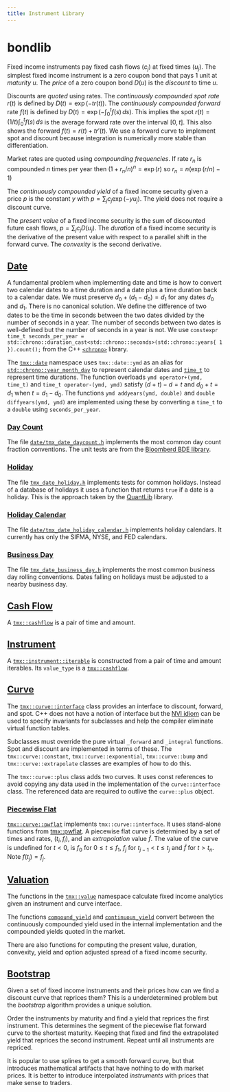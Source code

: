 ```yaml
---
title: Instrument Library
---
```


# bondlib

Fixed income instruments pay fixed cash flows $(c_j)$ at fixed times $(u_j)$.
The simplest fixed income instrument is a zero coupon bond that pays 1 unit at _maturity_ $u$.
The _price_ of a zero coupon bond $D(u)$ is the _discount_ to time $u$.

Discounts are _quoted_ using rates.
The _continuously compounded spot rate_ $r(t)$ is defined by $D(t) = \exp(-t r(t))$.
The _continuously compounded forward_ rate $f(t)$ is
defined by $D(t) = \exp(-\int_0^t f(s)\,ds)$.
This implies the spot $r(t) = (1/t)\int_0^t f(s)\,ds$
is the average forward rate over the interval $[0, t]$.
This also shows the forward $f(t) = r(t) + t r'(t)$.
We use a forward curve to implement spot and discount because
integration is numerically more stable than differentiation.

Market rates are quoted using _compounding frequencies_.
If rate $r_n$ is compounded $n$ times per year then 
$(1 + r_n/n)^n = \exp(r)$ so $r_n = n(\exp(r/n) - 1)$

The _continuously compounded yield_ of a fixed income security given a price $p$ 
is the constant $y$ with $p = \sum_j c_j \exp(-y u_j)$. 
The yield does not require a discount curve.

The _present value_ of a fixed income security is 
the sum of discounted future cash flows, $p = \sum_j c_j D(u_j)$.
The _duration_ of a fixed income security is the derivative of the present value 
with respect to a parallel shift in the forward curve. 
The _convexity_ is the second derivative.

## [Date](date/tmx_date.h)

A fundamental problem when implementing date and time is how to convert two
calendar dates to a time duration and a date plus a time duration back to a calendar date.
We must preserve $d_0 + (d_1 - d_0) = d_1$ for any dates $d_0$ and $d_1$. 
There is no canonical solution. We define the difference of two dates
to be the time in seconds between the two dates divided by the number of seconds in a year.
The number of seconds between two dates is well-defined but the number of seconds in a year is not.
We use `constexpr time_t seconds_per_year = std::chrono::duration_cast<std::chrono::seconds>(std::chrono::years{ 1 }).count();`
from the C++ [`<chrono>`](https://en.cppreference.com/w/cpp/chrono) library.

The [`tmx::date`](date/tmx_date.h) namespace uses `tmx::date::ymd` as an alias
for [`std::chrono::year_month_day`](https://en.cppreference.com/w/cpp/chrono/year_month_day)
to represent calendar dates
and [`time_t`](https://en.cppreference.com/w/c/chrono/time_t) to represent time durations.
The function overloads `ymd operator+(ymd, time_t)` and `time_t operator-(ymd, ymd)`
satisfy $(d + t) - d = t$ and $d_0 + t = d_1$ when $t = d_1 - d_0$.
The functions `ymd addyears(ymd, double)` and `double diffyears(ymd, ymd)` are
implemented using these by converting a `time_t` to a `double` using `seconds_per_year`.

### [Day Count](date/tmx_date_day_count.h)

The file [`date/tmx_date_daycount.h`](date/tmx_date_daycount.h) implements the most common day count fraction
conventions. The unit tests are from the [Bloomberd BDE library](https://github.com/bloomberg/bde).

### [Holiday](date/tmx_date_holiday.h)

The file [`tmx_date_holiday.h`](date/tmx_date_holiday.h) implements tests for common holidays.
Instead of a database of holidays it uses a function that returns `true` if a date is a holiday.
This is the approach taken by the [QuantLib](https://www.quantlib.org/) library.

### [Holiday Calendar](date/tmx_date_holiday_calendar.h)

The file [`date/tmx_date_holiday_calendar.h`](date/tmx_date_holiday_calendar.h) implements holiday calendars.
It currently has only the SIFMA, NYSE, and FED calendars.

### [Business Day](date/tmx_date_business_day.h)

The file [`tmx_date_business_day.h`](date/tmx_date_business_day.h) implements the most common business day 
rolling conventions. Dates falling on holidays must be adjusted to a nearby business day.

## [Cash Flow](instrument/tmx_cash_flow.h)

A [`tmx::cashflow`](instrument/tmx_cash_flow.h) is a pair of time and amount.

## [Instrument](instrument/tmx_instrument.h)

A [`tmx::instrument::iterable`](instrument/tmx_instrument.h) is constructed
from a pair of time and amount iterables.
Its `value_type` is a [`tmx::cashflow`](instrument/tmx_cash_flow.h).

## [Curve](curve/tmx_curve.h)

The [`tmx::curve::interface`](curve/tmx_curve.h#:~:text=class%20interface) class provides an interface to
discount, forward, and spot. C++ does not have
a notion of interface but the 
[NVI idiom](https://en.wikibooks.org/wiki/More_C%2B%2B_Idioms/Non-Virtual_Interface)
can be used to specify invariants for subclasses and help the compiler eliminate virtual function tables.

Subclasses must override the pure virtual `_forward` and `_integral` functions.
Spot and discount are implemented in terms of these.
The `tmx::curve::constant`, `tmx::curve::exponential`, `tmx::curve::bump`
and `tmx::curve::extrapolate` classes
are examples of how to do this.

The `tmx::curve::plus` class adds two curves. It uses const references to avoid copying
any data used in the implementation of the `curve::interface` class. 
The referenced data are required to outlive the `curve::plus` object.

### [Piecewise Flat](curve/tmx_pwflat.h)

[`tmx::curve::pwflat`](curve/tmx_curve_pwflat.h) implements `tmx::curve::interface`. 
It uses stand-alone functions from [tmx::pwflat](curve/tmx_pwflat.h).
A piecewise flat curve is determined by a set of times and rates, $(t_i, f_i)$,
and an _extrapolation_ value $\bar{f}$. The value of the curve is
undefined for $t < 0$, is $f_0$ for $0 \le t \le f_1$, $f_j$
for $t_{j-1} < t \le t_j$ and $\bar{f}$ for $t > t_n$.
Note $f(t_j) = f_j$.

## [Valuation](value/tmx_valuation.h)

The functions in the [`tmx::value`](value/tmx_valuation.h) namespace calculate 
fixed income analytics given an instrument and curve interface.

The functions [`compound_yield`](tmx_valuation.h#:~:text=compound_yield) 
and [`continuous_yield`](tmx_valuation.h#:~:text=continuous_yield) convert between
the continuously compounded yield used in the internal implementation
and the compounded yields quoted in the market.

There are also functions for computing the present value, duration, convexity, yield
and option adjusted spread of a fixed income security.

## [Bootstrap](bootstrap/tmx_bootstrap.h)

Given a set of fixed income instruments and their prices how can we find a discount curve
that reprices them? This is a underdetermined problem but the _bootstrap_ algorithm
provides a unique solution.

Order the instruments by maturity and find a yield that reprices the first instrument.
This determines the segment of the piecewise flat forward curve to the shortest maturity.
Keeping that fixed and find the extrapolated yield that reprices the second instrument.
Repeat until all instruments are repriced.

It is popular to use splines to get a smooth forward curve, but that introduces
mathematical artifacts that have nothing to do with market prices.
It is better to introduce interpolated _instruments_ with prices that
make sense to traders.

<!--
Let $T$ be a totally ordered set of trading times.

Let $\Omega$ be the set of all possible outcomes. 

A set of subsets of $\Omega$ is an _algebra_ if it is closed under complement and union.
For $\omega\in\Omega$ let $`\overline{\omega} = \cap\{A\in\mathcal{A}\mid\omega\in A\}`$ be the _atom_ containing $\omega$.
Let $`\overline{\mathcal{A}} = \{\overline{\omega}\mid \omega\in\Omega\}`$ be the set of atoms of $\mathcal{A}$.
The atoms of an algebra form a partition of $\Omega$ and represent partial information.

A function $X\colon\Omega\to\boldsymbol{R}$ is $\mathcal{A}$-_measurable_ 
if and only if it is constant on the atoms of $\mathcal{A}$.
We write this as $`X\colon\overline{\mathcal{A}}\to\boldsymbol{R}`$.

Let $`(\mathcal{A}_t)_{t\in T}`$, be finite algebras on $\Omega$ representing information available at time $t\in T$.

Let $I$ be the set of market instruments.

Let $X_t\colon\overline{\mathcal{A_t}}\to\boldsymbol{R}^I$ be the prices of instruments at time $t\in T$.

Let $C_t\colon\overline{\mathcal{A_t}}\to\boldsymbol{R}^I$ be the cash flows of instruments at time $t\in T$.

There is no arbitrage if there exist a positive measures $D_t$ on $\mathcal{A}_t$ such that

$$
X_t D_t = (X_u D_u + \sum_{t < s \le u} C_s D_s)|_{\mathcal{A}_t}, \quad t < u. \label{eq1}
$$

A _repurchase agreement_, $f_t$, is an instrument with price $1$ at time $t$ and cash flow $\exp(f_t\,dt)$ at time $t+dt$.

The _canonical deflator_ is $D_t = \exp(-\int_0^t f_s\,ds)P$ where $P$ is a probability measure on $\Omega$.

A _stopping time_ is a random variable $\tau:\Omega\to T$ such that $`\{\tau \le t\} \in \mathcal{A}_t`$ for all $t\in T$.
The algebra $`\mathcal{A}_\tau = \{A\subseteq\Omega\mid A\cap\{\tau \le t\}\in\mathcal{A}_t, t\in T\}`$.
If trading times and algebras are finite then $\mathcal{A}_\tau$ is the partition
$`\{\{\tau = t\}\mid t\in T\}`$.

A _trading strategy_ is a finite sequence $(\tau_j, \Gamma_j)$ of strictly increasing stopping times $\tau_j$
and trades $\Gamma_j\colon\mathcal{A}_{\tau_j}\to(\boldsymbol{R}^I)^*$.
The _position_ at time $t$ is $`\Delta_t = \sum_{\tau_j < t} \Gamma_j = \sum_{s < t} \Gamma_s`$
where $`\Gamma_s(\omega) = \sum_j \Gamma_j(\omega)1(\tau_j(\omega) = s)`$.

The _value_, or _mark-to-market_, of a trading strategy at time $t$ is $V_t = (\Delta_t + \Gamma_t)\cdot X_t$.

The _amount_ $`A_t = \Delta_t\cdot C_t - \Gamma_t\cdot X_t`$ shows up in the trading account at time $t$.

These definitions imply

$$
V_t D_t = (V_u D_u + \sum_{t < s \le u} A_s D_s)|_{\mathcal{A}_t}, \quad t < u. \label{eq2}
$$

An _instrument_ is a sequence $(\upsilon_j, c_j)$ of strictly increasing stopping times $\upsilon_j$ and payments 
$`c_j\colon\mathcal{A}_{\upsilon_j}\to\boldsymbol{R}`$.

## Bond pricing and analytics.

## Forward values

The forward over the interval $[t, u]$ i

## Datetime

Every analytics library needs to convert a real world date and time
to a floating point number representing time in years and back again. 

A _clock_ has a starting point (or epoch) and a tick rate.
We use the _time point_ [`time_t`](https://en.cppreference.com/w/c/chrono/time_t) for this,
an unsigned integer with epoch midnight January 1, 1970 
[UTC](https://www.ipses.com/eng/in-depth-analysis/standard-of-time-definition/)
with a tick rate of 1 second.

A _duration_ is the difference of clock time points.
the standard library function 
[`difftime`](https://en.cppreference.com/w/c/chrono/difftime)
returns the difference in seconds between two time points as a `double`.
We implement the function `datetime::diffyears` returning the difference
in years by dividing by the number of seconds in a year.
We use the duration `std::chrono::years` to define `datetime::days_per_year`
as the number of days per year. Every day has 86400 = 24 * 60 * 60 seconds
so `datetime::seconds_per_year = 86400 * datetime::days_per_year`.

The function `time_t datetime::add_year(time_t t, double y)` adds `y` years to `t`.
The invariants are `diffyears(add_years(t, y), t) == y`
and `add_years(t0, diffyears(t1, t0) == t1`.

## Date

The type `date::ymd` represents a calendar date with resolution to one day.
Converting a `time_t` to a `date::ymd` depends on the time zone specified
in the `TZ` environment variable. 

// TODO: 
ymd -> (y, m d) -> ymd
add/sub months, days

The functions `ymd date::add_months(ymd d, int m)` and
`ymd date::add_days(ymd d, int d)` add months and days to a date.
The functions `ymd date::add_months(ymd d, int m)` and
`ymd date::add_days(ymd d, int d)` add months and days to a date.

## Discount 

Let $f_t$ to be the _(continuously compounded) forward rate_ at time $t$.
The _stochastic discount_ is $D_t = \int_0^t f_s\,ds$.
The _forward curve_ $f(t)$ is defined by $D(t) = E[D_t] = \int_0^t f(s)\,ds$.

The price at $t$ of a zero coupon bond maturing at $u$ is 
$D_t(u) = E_t[D_u]/D_t = E_t[\exp(-\int_t^u f_t(s) ds)]$,
where $f_t(u)$ is the forward curve at time $t$. Note $f(t) = f_0(t)$.

The _forward yield_ at $t$ defined by $D_t(u) = \exp(-(u - t)y_t(u)$.

The implementation uses [piecewise flat](tmx_curve_pwflat.h) forwards.

## Fixed Income

Fixed cash flows $(u_j, c_j)$ where $u_j$ is the time in years
of the $j$th cash flow and $c_j$ is the amount.

## Value

Present value at $t$ is $\sum_{u_j > t} c_j D_t(u_j)$.

Duration at $t$ is the derivative with respect to a parallel shift 
in the forward curve $-\sum_{u_j > t} u_j c_j D_t(u_j)$.

Convexity at $t$ is the second derivative with respect to a parallel shift 
in the forward curve $\sum_{u_j > t} u_j^2 c_j D_t(u_j)$.

Yield is the constant rate that reprices a bond $p(t) = \sum_{u_j > t} c_j \exp(-y(t) (u_j - t))$.

## Bond

A _simple bond_ has indicative data maturity, coupon, frequency (default 2 times per year), and a
day count basis (default 30/360).
The function `tmx::instrument` returns the bond cash flows given the _dated date_.

compounding $(1 + y/n)^n = \exp(f)$

Single call at date and price. Use time-dependent Ho-Lee with constant volatility. 

## Municipal Bond Curve

Municipal bonds are quoted using 5% coupon 10-year non-call par coupons.  
[EMMA](https://emma.msrb.org/ToolsAndResources/ICEYieldCurve?daily=False)
provides daily quotes at maturities for 1 to 30 years.
To construct a forward curve we must determine the option values past 10 years.

Bootstrap  


-->
